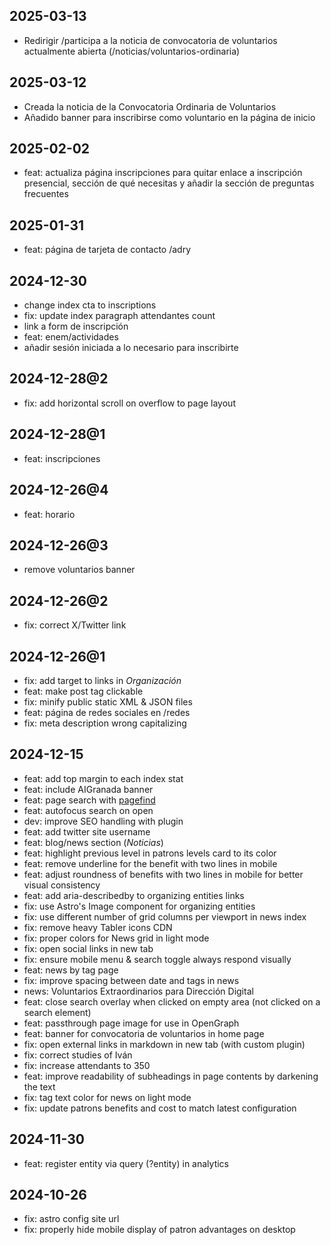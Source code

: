 ## 2025-03-13

- Redirigir /participa a la noticia de convocatoria de voluntarios actualmente
  abierta (/noticias/voluntarios-ordinaria)

## 2025-03-12

- Creada la noticia de la Convocatoria Ordinaria de Voluntarios
- Añadido banner para inscribirse como voluntario en la página de inicio

## 2025-02-02

- feat: actualiza página inscripciones para quitar enlace a inscripción
  presencial, sección de qué necesitas y añadir la sección de preguntas
  frecuentes

## 2025-01-31

- feat: página de tarjeta de contacto /adry

## 2024-12-30

- change index cta to inscriptions
- fix: update index paragraph attendantes count
- link a form de inscripción
- feat: enem/actividades
- añadir sesión iniciada a lo necesario para inscribirte

## 2024-12-28@2

- fix: add horizontal scroll on overflow to page layout

## 2024-12-28@1

- feat: inscripciones

## 2024-12-26@4

- feat: horario

## 2024-12-26@3

- remove voluntarios banner

## 2024-12-26@2

- fix: correct X/Twitter link

## 2024-12-26@1

- fix: add target to links in _Organización_
- feat: make post tag clickable
- fix: minify public static XML & JSON files
- feat: página de redes sociales en /redes
- fix: meta description wrong capitalizing

## 2024-12-15

- feat: add top margin to each index stat
- feat: include AIGranada banner
- feat: page search with [pagefind](https://github.com/shishkin/astro-pagefind)
- feat: autofocus search on open
- dev: improve SEO handling with plugin
- feat: add twitter site username
- feat: blog/news section (_Noticias_)
- feat: highlight previous level in patrons levels card to its color
- feat: remove underline for the benefit with two lines in mobile
- feat: adjust roundness of benefits with two lines in mobile for better visual
  consistency
- feat: add aria-describedby to organizing entities links
- fix: use Astro's Image component for organizing entities
- fix: use different number of grid columns per viewport in news index
- fix: remove heavy Tabler icons CDN
- fix: proper colors for News grid in light mode
- fix: open social links in new tab
- fix: ensure mobile menu & search toggle always respond visually
- feat: news by tag page
- fix: improve spacing between date and tags in news
- news: Voluntarios Extraordinarios para Dirección Digital
- feat: close search overlay when clicked on empty area (not clicked on a search
  element)
- feat: passthrough page image for use in OpenGraph
- feat: banner for convocatoria de voluntarios in home page
- fix: open external links in markdown in new tab (with custom plugin)
- fix: correct studies of Iván
- fix: increase attendants to 350
- feat: improve readability of subheadings in page contents by darkening the
  text
- fix: tag text color for news on light mode
- fix: update patrons benefits and cost to match latest configuration

## 2024-11-30

- feat: register entity via query (?entity) in analytics

## 2024-10-26

- fix: astro config site url
- fix: properly hide mobile display of patron advantages on desktop
